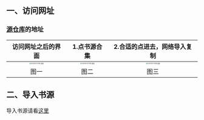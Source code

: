 ## 一、访问网址
### [源仓库](https://www.yckceo.com/yuedu/index/index.html)的地址

| 访问网址之后的界面 | 1.点书源合集 |  2.合适的点进去，网络导入复制 |
|:-----:|:-----:|:-----:|
| <img src="https://wp-cdn.4ce.cn/v2/2a669f2c393ae5c86d49a.jpg" alt="1000017082.jpg" style="zoom:25%;" /> | <img src="https://wp-cdn.4ce.cn/v2/c058b88608100008ff2cc.jpg" alt="1000017084.jpg" style="zoom:25%;" /> | <img src="https://wp-cdn.4ce.cn/v2/a0b4fca592126eb844cad.jpg" alt="1000017088.jpg" style="zoom:25%;" /> |
| 图一 | 图二 | 图三 |
## 二、导入书源

导入书源请看[这里](https://blog.hanli.us.kg/post/3.html#2.导入书源)
